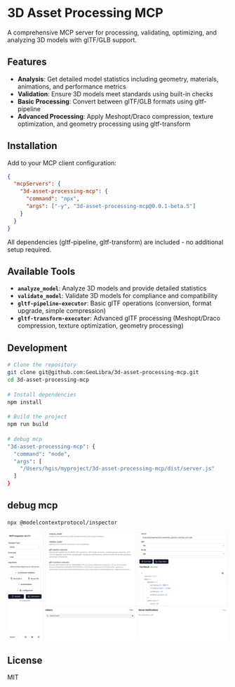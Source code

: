 # 3D Asset Processing MCP

A comprehensive MCP server for processing, validating, optimizing, and analyzing 3D models with glTF/GLB support.

## Features

- **Analysis**: Get detailed model statistics including geometry, materials, animations, and performance metrics
- **Validation**: Ensure 3D models meet standards using built-in checks
- **Basic Processing**: Convert between glTF/GLB formats using gltf-pipeline
- **Advanced Processing**: Apply Meshopt/Draco compression, texture optimization, and geometry processing using gltf-transform

## Installation

Add to your MCP client configuration:

```json
{
  "mcpServers": {
    "3d-asset-processing-mcp": {
      "command": "npx",
      "args": ["-y", "3d-asset-processing-mcp@0.0.1-beta.5"]
    }
  }
}
```

All dependencies (gltf-pipeline, gltf-transform) are included - no additional setup required.

## Available Tools

- **`analyze_model`**: Analyze 3D models and provide detailed statistics
- **`validate_model`**: Validate 3D models for compliance and compatibility
- **`gltf-pipeline-executor`**: Basic glTF operations (conversion, format upgrade, simple compression)
- **`gltf-transform-executor`**: Advanced glTF processing (Meshopt/Draco compression, texture optimization, geometry processing)

## Development

```bash
# Clone the repository
git clone git@github.com:GeoLibra/3d-asset-processing-mcp.git
cd 3d-asset-processing-mcp

# Install dependencies
npm install

# Build the project
npm run build

# debug mcp
"3d-asset-processing-mcp": {
  "command": "node",
  "args": [
    "/Users/hgis/myproject/3d-asset-processing-mcp/dist/server.js"
  ]
}
```

## debug mcp

```bash
npx @modelcontextprotocol/inspector
```

![Debug image](./images/debug.png)
## License

MIT
